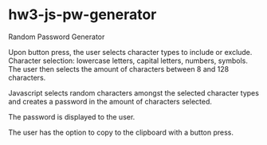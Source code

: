 # hw3-js-pw-generator

Random Password Generator

Upon button press, the user selects character types to include or exclude. Character selection: lowercase letters, capital letters, numbers, symbols. The user then selects the amount of characters between 8 and 128 characters.

Javascript selects random characters amongst the selected character types and creates a password in the amount of characters selected.

The password is displayed to the user.

The user has the option to copy to the clipboard with a button press.

